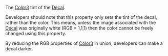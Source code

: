 The [Color3](https://developer.roblox.com/en-us/api-reference/datatype/Color3) tint of the [Decal](https://developer.roblox.com/en-us/api-reference/class/Decal).

Developers should note that this property only sets the tint of the decal, rather than the color. This means, unless the image associated with the [Decal](https://developer.roblox.com/en-us/api-reference/class/Decal) was originally white (RGB = 1,1,1) then the color cannot be freely changed using this property.

By reducing the RGB properties of [Color3](https://developer.roblox.com/en-us/api-reference/datatype/Color3) in union, developers can make a decal darker.